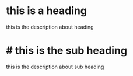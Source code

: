 # this is a heading

this is the description about heading

# # this is the sub heading

this is the description about sub heading
